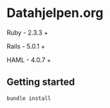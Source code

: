 # Datahjelpen.org

Ruby  - 2.3.3 +

Rails - 5.0.1 +

HAML  - 4.0.7 +

## Getting started
```
bundle install
````